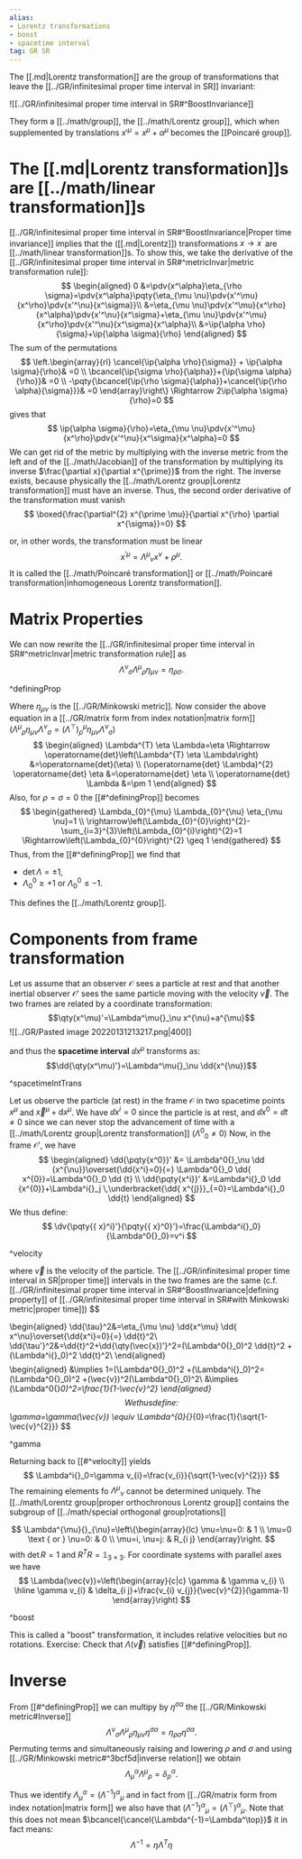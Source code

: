 ```yaml
---
alias:
- Lorentz transformations
- boost
- spacetime interval
tag: GR SR
---
```

The [[.md|Lorentz transformation]] are the group of transformations that leave the [[../GR/infinitesimal proper time interval in SR]] invariant:

![[../GR/infinitesimal proper time interval in SR#^BoostInvariance]]

They form a [[../math/group]], the [[../math/Lorentz group]], which when supplemented by translations $x'^\mu=x^\mu+\alpha^\mu$ becomes the [[Poincaré group]].
# The [[.md|Lorentz transformation]]s are [[../math/linear transformation]]s
[[../GR/infinitesimal proper time interval in SR#^BoostInvariance|Proper time invariance]] implies that the ([[.md|Lorentz]]) transformations $x \rightarrow x^{\prime}$ are [[../math/linear transformation]]s. To show this, we take the derivative of the [[../GR/infinitesimal proper time interval in SR#^metricInvar|metric transformation rule]]:
$$
\begin{aligned}
0 &=\pdv{x^\alpha}\eta_{\rho \sigma}=\pdv{x^\alpha}\pqty{\eta_{\mu \nu}\pdv{x'^\mu}{x^\rho}\pdv{x'^\nu}{x^\sigma}}\\
&=\eta_{\mu \nu}\pdv{x'^\mu}{x^\rho}{x^\alpha}\pdv{x'^\nu}{x^\sigma}+\eta_{\mu \nu}\pdv{x'^\mu}{x^\rho}\pdv{x'^\nu}{x^\sigma}{x^\alpha}\\
&=\ip{\alpha \rho}{\sigma}+\ip{\alpha \sigma}{\rho}
\end{aligned}
$$
The sum of the permutations
$$
\left.\begin{array}{rl}
\cancel{\ip{\alpha \rho}{\sigma}} + \ip{\alpha \sigma}{\rho}& =0 \\
\bcancel{\ip{\sigma \rho}{\alpha}}+{\ip{\sigma \alpha}{\rho}}& =0 \\
-\pqty{\bcancel{\ip{\rho \sigma}{\alpha}}+\cancel{\ip{\rho \alpha}{\sigma}}}& =0
\end{array}\right\} \Rightarrow 2\ip{\alpha \sigma}{\rho}=0
$$
gives that
$$
\ip{\alpha \sigma}{\rho}=\eta_{\mu \nu}\pdv{x'^\mu}{x^\rho}\pdv{x'^\nu}{x^\sigma}{x^\alpha}=0
$$
We can get rid of the metric by multiplying with the inverse metric from the left and of the [[../math/Jacobian]] of the transformation by multiplying its inverse $\frac{\partial x}{\partial x^{\prime}}$ from the right. The inverse exists, because physically the [[../math/Lorentz group|Lorentz transformation]] must have an inverse. Thus, the second order derivative of the transformation must vanish
$$
\boxed{\frac{\partial^{2} x^{\prime \mu}}{\partial x^{\rho} \partial x^{\sigma}}=0}
$$

or, in other words, the transformation must be linear
$$
x^{\prime \mu}=\Lambda^{\mu}{ }_{\nu} x^{\nu}+\rho^{\mu} .
$$
It is called the [[../math/Poincaré transformation]] or [[../math/Poincaré transformation|inhomogeneous Lorentz transformation]].


# Matrix Properties

We can now rewrite the [[../GR/infinitesimal proper time interval in SR#^metricInvar|metric transformation rule]] as
$$
\Lambda^\nu{}_\sigma \Lambda^\mu{}_\rho \eta_{\mu \nu}=\eta_{\rho \sigma} .
$$

^definingProp

Where $\eta_{\mu \nu}$ is the [[../GR/Minkowski metric]]. Now consider the above equation in a [[../GR/matrix form from index notation|matrix form]] ($\Lambda^\mu{}_\rho \eta_{\mu \nu} \Lambda^\nu{}_\sigma= (\Lambda^\top)_\rho{}^\mu \eta_{\mu \nu}\Lambda^\nu{}_\sigma$)
$$
\begin{aligned}
\Lambda^{T} \eta \Lambda=\eta \Rightarrow \operatorname{det}\left(\Lambda^{T} \eta \Lambda\right) &=\operatorname{det}(\eta) \\
(\operatorname{det} \Lambda)^{2} \operatorname{det} \eta &=\operatorname{det} \eta \\
\operatorname{det} \Lambda &=\pm 1
\end{aligned}
$$
Also, for $\rho=\sigma=0$ the [[#^definingProp]] becomes
$$
\begin{gathered}
\Lambda_{0}^{\mu} \Lambda_{0}^{\nu} \eta_{\mu \nu}=1 \\
\rightarrow\left(\Lambda_{0}^{0}\right)^{2}-\sum_{i=3}^{3}\left(\Lambda_{0}^{i}\right)^{2}=1 \Rightarrow\left(\Lambda_{0}^{0}\right)^{2} \geq 1
\end{gathered}
$$
Thus, from the [[#^definingProp]]  we find that
- $\operatorname{det} \Lambda=\pm 1$,
- $\Lambda_{0}^{0} \geq+1$ or $\Lambda_{0}^{0} \leq-1 .$

This defines the [[../math/Lorentz group]].

# Components from frame transformation
Let us assume that an observer $\mathcal{O}$ sees a particle at rest and that another inertial observer $\mathcal{O}'$ sees the same particle moving with the velocity $\vec{v}$. The two frames are related by a coordinate transformation: $$\qty(x^\mu)'=\Lambda^\mu{}_\nu x^{\nu}+a^{\mu}$$
![[../GR/Pasted image 20220131213217.png|400]]


and thus the **spacetime interval** $\dd{x}^\mu$ transforms as:
$$\dd{\qty(x^\mu)'}=\Lambda^\mu{}_\nu \dd{x^{\nu}}$$

^spacetimeIntTrans

Let us observe the particle (at rest) in the frame $\mathcal{O}$ in two spacetime points $x^{\mu}$ and $\vec{x}^{\mu}+\mathrm{d} x^{\mu}$. We have $\dd{x^i}=0$ since the particle is at rest, and $\dd{x^0}=\dd{t}\neq0$ since we can never stop the advancement of time with a [[../math/Lorentz group|Lorentz transformation]] ($\Lambda^0{}_0\neq0$)
Now, in the frame $\mathcal{O}'$, we have
$$
\begin{aligned}
\dd{\pqty{x^0}}' &= \Lambda^0{}_\nu \dd {x^{\nu}}\overset{\dd{x^i}=0}{=} \Lambda^0{}_0 \dd{ x^{0}}=\Lambda^0{}_0 \dd {t} \\
\dd{\pqty{x^i}}' &=\Lambda^i{}_0 \dd {x^{0}}+\Lambda^i{}_j \,\underbracket{\dd{ x^{j}}}_{=0}=\Lambda^i{}_0 \dd{t}
\end{aligned}
$$
We thus define:
$$
\dv{\pqty{{ x}^i}'}{\pqty{{ x}^0}'}=\frac{\Lambda^i{}_0}{\Lambda^0{}_0}=v^i
$$

^velocity

where $\vec{v}$ is the velocity of the particle. The [[../GR/infinitesimal proper time interval in SR|proper time]] intervals in the two frames are the same (c.f. [[../GR/infinitesimal proper time interval in SR#^BoostInvariance|defining property]] of [[../GR/infinitesimal proper time interval in SR#with Minkowski metric|proper time]])
$$

\begin{aligned}
\dd{\tau}^2&=\eta_{\mu \nu} \dd{x^\mu} \dd{ x^\nu}\overset{\dd{x^i}=0}{=} \dd{t}^2\\
\dd{\tau'}^2&=\dd{t}^2+\dd{\qty(\vec{x})'}^2=(\Lambda^0{}_0)^2 \dd{t}^2 +(\Lambda^i{}_0)^2 \dd{t}^2\\
\end{aligned}
$$
$$
\begin{aligned}
&\implies 1=(\Lambda^0{}_0)^2 +(\Lambda^i{}_0)^2=(\Lambda^0{}_0)^2 +(\vec{v})^2(\Lambda^0{}_0)^2\\
&\implies (\Lambda^0{}_0)^2=\frac{1}{1-\vec{v}^2}
\end{aligned}
$$
We thus define:
$$
\gamma=\gamma(\vec{v}) \equiv \Lambda^{0}{}_{0}=\frac{1}{\sqrt{1-\vec{v}^{2}}}
$$

^gamma

Returning back to [[#^velocity]] yields
$$
\Lambda^i{}_0=\gamma v_{i}=\frac{v_{i}}{\sqrt{1-\vec{v}^{2}}}
$$
The remaining elements fo $\Lambda^\mu{}_{\nu}$ cannot be determined uniquely. The [[../math/Lorentz group|proper orthochronous Lorentz group]] contains the subgroup of [[../math/special orthogonal group|rotations]] 

$$
\Lambda^{\mu}{}_{\nu}=\left\{\begin{array}{lc}
\mu=\nu=0: & 1 \\
\mu=0 \text { or } \nu=0: & 0 \\
\mu=i, \nu=j: & R_{i j}
\end{array}\right.
$$
with $\operatorname{det} R=1$ and $R^{T} R=\mathbb{1}_{3 \times 3}$.
For coordinate systems with parallel axes we have
$$
\Lambda(\vec{v})=\left(\begin{array}{c|c}
\gamma & \gamma v_{i} \\
\hline \gamma v_{i} & \delta_{i j}+\frac{v_{i} v_{j}}{\vec{v}^{2}}(\gamma-1)
\end{array}\right)
$$

^boost

This is called a "boost" transformation, it includes relative velocities but no rotations.
Exercise: Check that $\Lambda(\vec{v})$ satisfies [[#^definingProp]].

# Inverse
From [[#^definingProp]] we can multipy by $\eta^{\sigma \alpha}$ the [[../GR/Minkowski metric#Inverse]]
$$\Lambda^\nu{}_\sigma \Lambda^\mu{}_\rho \eta_{\mu \nu}\eta^{\sigma \alpha}=\eta_{\rho \sigma}\eta^{\sigma \alpha} .$$Permuting terms and simultaneously raising and lowering $\rho$ and $\sigma$ and using [[../GR/Minkowski metric#^3bcf5d|inverse relation]] we obtain
$$\Lambda_\mu{}^\alpha \Lambda^\mu{}_\rho =\delta_{\rho }^{ \alpha} .$$

Thus we identify $\Lambda_\mu{}^\alpha=(\Lambda^{-1})^\alpha{}_\mu$ and in fact from [[../GR/matrix form from index notation|matrix form]] we also have that $(\Lambda^{-1})^\alpha{}_\mu=(\Lambda^{\top})^\alpha{}_\mu$.  Note that this does not mean $\bcancel{\cancel{\Lambda^{-1}=\Lambda^\top}}$ it in fact means:$$\Lambda^{-1}=\eta \Lambda^{T} \eta
$$